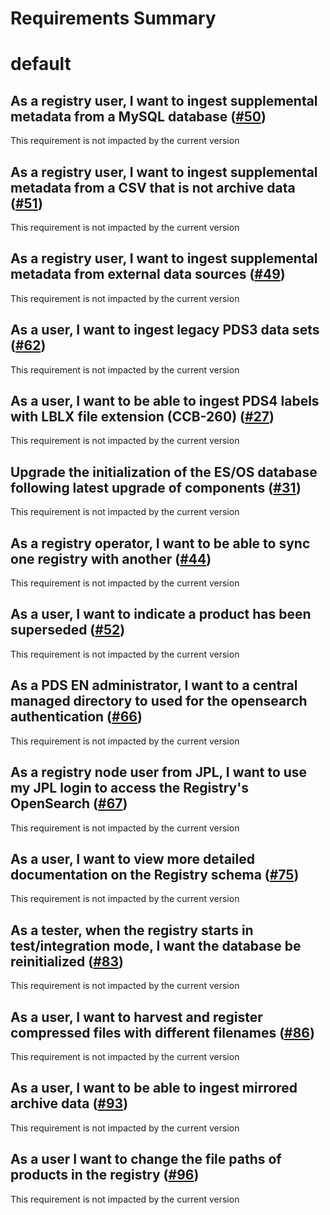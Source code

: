 
Requirements Summary
====================

# default

## As a registry user, I want to ingest supplemental metadata from a MySQL database ([#50](https://github.com/NASA-PDS/registry/issues/50))


This requirement is not impacted by the current version
## As a registry user, I want to ingest supplemental metadata from a CSV that is not archive data ([#51](https://github.com/NASA-PDS/registry/issues/51))


This requirement is not impacted by the current version
## As a registry user, I want to ingest supplemental metadata from external data sources ([#49](https://github.com/NASA-PDS/registry/issues/49))


This requirement is not impacted by the current version
## As a user, I want to ingest legacy PDS3 data sets ([#62](https://github.com/NASA-PDS/registry/issues/62))


This requirement is not impacted by the current version
## As a user, I want to be able to ingest PDS4 labels with LBLX file extension (CCB-260) ([#27](https://github.com/NASA-PDS/registry/issues/27))


This requirement is not impacted by the current version
## Upgrade the initialization of the ES/OS database following latest upgrade of components ([#31](https://github.com/NASA-PDS/registry/issues/31))


This requirement is not impacted by the current version
## As a registry operator, I want to be able to sync one registry with another ([#44](https://github.com/NASA-PDS/registry/issues/44))


This requirement is not impacted by the current version
## As a user, I want to indicate a product has been superseded ([#52](https://github.com/NASA-PDS/registry/issues/52))


This requirement is not impacted by the current version
## As a PDS EN administrator, I want to a central managed directory to used for the opensearch authentication ([#66](https://github.com/NASA-PDS/registry/issues/66))


This requirement is not impacted by the current version
## As a registry node user from JPL, I want to use my JPL login to access the Registry's OpenSearch ([#67](https://github.com/NASA-PDS/registry/issues/67))


This requirement is not impacted by the current version
## As a user, I want to view more detailed documentation on the Registry schema ([#75](https://github.com/NASA-PDS/registry/issues/75))


This requirement is not impacted by the current version
## As a tester, when the registry starts in test/integration mode, I want the database be reinitialized ([#83](https://github.com/NASA-PDS/registry/issues/83))


This requirement is not impacted by the current version
## As a user, I want to harvest and register compressed files with different filenames ([#86](https://github.com/NASA-PDS/registry/issues/86))


This requirement is not impacted by the current version
## As a user, I want to be able to ingest mirrored archive data ([#93](https://github.com/NASA-PDS/registry/issues/93))


This requirement is not impacted by the current version
## As a user I want to change the file paths of products in the registry ([#96](https://github.com/NASA-PDS/registry/issues/96))


This requirement is not impacted by the current version
